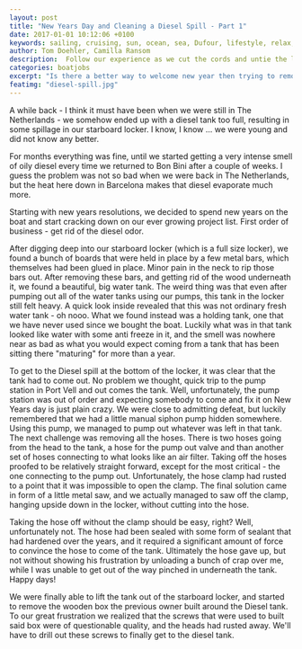 ```yaml
---
layout: post
title: "New Years Day and Cleaning a Diesel Spill - Part 1"
date: 2017-01-01 10:12:06 +0100
keywords: sailing, cruising, sun, ocean, sea, Dufour, lifestyle, relax, enjoy
author: Tom Doehler, Camilla Ransom
description:  Follow our experience as we cut the cords and untie the lines, leaving behind the buzz of our busy city lives, and immerse ourselves in a life of sailing, anchoring, boating and generally living a happy cruisers life.
categories: boatjobs 
excerpt: "Is there a better way to welcome new year then trying to remove a nasty tank while hanging upside down in a locker?"
featimg: "diesel-spill.jpg"
---
```

A while back - I think it must have been when we were still in The Netherlands - we somehow ended up with a diesel tank too full, resulting in some spillage in our starboard locker. I know, I know ... we were young and did not know any better.

For months everything was fine, until we started getting a very intense smell of oily diesel every time we returned to Bon Bini after a couple of weeks. I guess the problem was not so bad when we were back in The Netherlands, but the heat here down in Barcelona makes that diesel evaporate much more. 

Starting with new years resolutions, we decided to spend new years on the boat and start cracking down on our ever growing project list. First order of business - get rid of the diesel odor. 

After digging deep into our starboard locker (which is a full size locker), we found a bunch of boards that were held in place by a few metal bars, which themselves had been glued in place. Minor pain in the neck to rip those bars out. After removing these bars, and getting rid of the wood underneath it, we found a beautiful, big water tank. The weird thing was that even after pumping out all of the water tanks using our pumps, this tank in the locker still felt heavy. A quick look inside revealed that this was not ordinary fresh water tank - oh nooo. What we found instead was a holding tank, one that we have never used since we bought the boat. Luckily what was in that tank looked like water with some anti freeze in it, and the smell was nowhere near as bad as what you would expect coming from a tank that has been sitting there "maturing" for more than a year. 

To get to the Diesel spill at the bottom of the locker, it was clear that the tank had to come out. No problem we thought, quick trip to the pump station in Port Vell and out comes the tank. Well, unfortunately, the pump station was out of order and expecting somebody to come and fix it on New Years day is just plain crazy. We were close to admitting defeat, but luckily remembered that we had a little manual siphon pump hidden somewhere. Using this pump, we managed to pump out whatever was left in that tank. The next challenge was removing all the hoses. There is two hoses going from the head to the tank, a hose for the pump out valve and than another set of hoses connecting to what looks like an air filter. Taking off the hoses proofed to be relatively straight forward, except for the most critical - the one connecting to the pump out. Unfortunately, the hose clamp had rusted to a point that it was impossible to open the clamp. The final solution came in form of a little metal saw, and we actually managed to saw off the clamp, hanging upside down in the locker, without cutting into the hose.

Taking the hose off without the clamp should be easy, right? Well, unfortunately not. The hose had been sealed with some form of sealant that had hardened over the years, and it required a significant amount of force to convince the hose to come of the tank. Ultimately the hose gave up, but not without showing his frustration by unloading a bunch of crap over me, while I was unable to get out of the way pinched in underneath the tank. Happy days! 

We were finally able to lift the tank out of the starboard locker, and started to remove the wooden box the previous owner built around the Diesel tank. To our great frustration we realized that the screws that were used to built said box were of questionable quality, and the heads had rusted away. We'll have to drill out these screws to finally get to the diesel tank.
